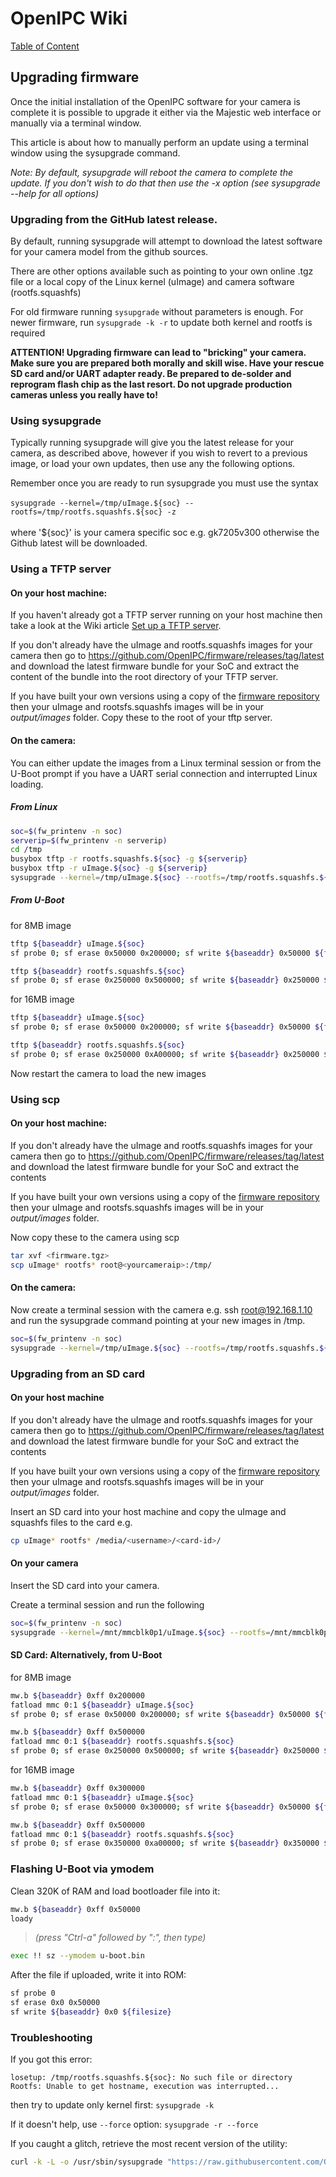 # OpenIPC Wiki
[Table of Content](../README.md)

Upgrading firmware
------------------
Once the initial installation of the OpenIPC software for your camera is complete it is possible to upgrade it either via the Majestic web interface or manually via a terminal window.

This article is about how to manually perform an update using a terminal window using the sysupgrade command.

_Note: By default, sysupgrade will reboot the camera to complete the update. If you don't wish to do that then use the -x option (see sysupgrade --help for all options)_

### Upgrading from the GitHub latest release.
By default, running sysupgrade will attempt to download the latest software for your camera model from the github sources. 

There are other options available such as pointing to your own online .tgz file or a local copy of the Linux kernel (uImage) and camera software (rootfs.squashfs)

For old firmware running `sysupgrade` without parameters is enough. For newer firmware, run `sysupgrade -k -r` to update both kernel and rootfs is required

__ATTENTION! Upgrading firmware can lead to "bricking" your camera. Make sure you are prepared both morally and skill wise. Have your rescue SD card and/or UART adapter ready. Be prepared to de-solder and reprogram flash chip as the last resort. Do not upgrade production cameras unless you really have to!__

### Using sysupgrade
Typically running sysupgrade will give you the latest release for your camera, as described above, however if you wish to revert to a previous image, or load your own updates, then use any the following options. 

Remember once you are ready to run sysupgrade you must use the syntax </br></br>
`sysupgrade --kernel=/tmp/uImage.${soc} --rootfs=/tmp/rootfs.squashfs.${soc} -z` </br></br>where '${soc}' is your camera specific soc e.g. gk7205v300 
otherwise the Github latest will be downloaded.

### Using a TFTP server
#### On your host machine:
If you haven't already got a TFTP server running on your host machine then take a look at the Wiki article [Set up a TFTP server](installation-tftpd.md).

If you don't already have the uImage and rootfs.squashfs images for your camera then go to <https://github.com/OpenIPC/firmware/releases/tag/latest> and download the latest firmware bundle for your SoC and extract the content of the bundle into the root directory of your TFTP server. 

If you have built your own versions using a copy of the [firmware repository](https://github.com/OpenIPC/firmware) then your uImage and rootsfs.squashfs images will be in your _output/images_ folder. Copy these to the root of your tftp server.

#### On the camera:
You can either update the images from a Linux terminal session or from the U-Boot prompt if you have a UART serial connection and interrupted Linux loading.

##### From Linux
```bash
soc=$(fw_printenv -n soc)
serverip=$(fw_printenv -n serverip)
cd /tmp
busybox tftp -r rootfs.squashfs.${soc} -g ${serverip}
busybox tftp -r uImage.${soc} -g ${serverip}
sysupgrade --kernel=/tmp/uImage.${soc} --rootfs=/tmp/rootfs.squashfs.${soc} -z
```

##### From U-Boot

for 8MB image

```bash
tftp ${baseaddr} uImage.${soc}
sf probe 0; sf erase 0x50000 0x200000; sf write ${baseaddr} 0x50000 ${filesize}

tftp ${baseaddr} rootfs.squashfs.${soc}
sf probe 0; sf erase 0x250000 0x500000; sf write ${baseaddr} 0x250000 ${filesize}
```

for 16MB image

```bash
tftp ${baseaddr} uImage.${soc}
sf probe 0; sf erase 0x50000 0x200000; sf write ${baseaddr} 0x50000 ${filesize}

tftp ${baseaddr} rootfs.squashfs.${soc}
sf probe 0; sf erase 0x250000 0xA00000; sf write ${baseaddr} 0x250000 ${filesize}
```

Now restart the camera to load the new images

### Using scp
#### On your host machine:
If you don't already have the uImage and rootfs.squashfs images for your camera then go to <https://github.com/OpenIPC/firmware/releases/tag/latest> and download the latest firmware bundle for your SoC and extract the contents

If you have built your own versions using a copy of the [firmware repository](https://github.com/OpenIPC/firmware) then your uImage and rootsfs.squashfs images will be in your _output/images_ folder.

Now copy these to the camera using scp

```bash
tar xvf <firmware.tgz>
scp uImage* rootfs* root@<yourcameraip>:/tmp/
```

#### On the camera:
Now create a terminal session with the camera e.g. ssh root@192.168.1.10 and run the sysupgrade command pointing at your new images in /tmp.

```bash
soc=$(fw_printenv -n soc)
sysupgrade --kernel=/tmp/uImage.${soc} --rootfs=/tmp/rootfs.squashfs.${soc} -z
```

### Upgrading from an SD card
#### On your host machine
If you don't already have the uImage and rootfs.squashfs images for your camera then go to <https://github.com/OpenIPC/firmware/releases/tag/latest> and download the latest firmware bundle for your SoC and extract the contents

If you have built your own versions using a copy of the [firmware repository](https://github.com/OpenIPC/firmware) then your uImage and rootsfs.squashfs images will be in your _output/images_ folder.

Insert an SD card into your host machine and copy the uImage and squashfs files to the card e.g.

```bash
cp uImage* rootfs* /media/<username>/<card-id>/
```

#### On your camera
Insert the SD card into your camera.

Create a terminal session and run the following

```bash
soc=$(fw_printenv -n soc)
sysupgrade --kernel=/mnt/mmcblk0p1/uImage.${soc} --rootfs=/mnt/mmcblk0p1/rootfs.squashfs.${soc} --force_ver -z
```

#### SD Card: Alternatively, from U-Boot

for 8MB image

```bash
mw.b ${baseaddr} 0xff 0x200000
fatload mmc 0:1 ${baseaddr} uImage.${soc}
sf probe 0; sf erase 0x50000 0x200000; sf write ${baseaddr} 0x50000 ${filesize}

mw.b ${baseaddr} 0xff 0x500000
fatload mmc 0:1 ${baseaddr} rootfs.squashfs.${soc}
sf probe 0; sf erase 0x250000 0x500000; sf write ${baseaddr} 0x250000 ${filesize}
```

for 16MB image

```bash
mw.b ${baseaddr} 0xff 0x300000
fatload mmc 0:1 ${baseaddr} uImage.${soc}
sf probe 0; sf erase 0x50000 0x300000; sf write ${baseaddr} 0x50000 ${filesize}

mw.b ${baseaddr} 0xff 0x500000
fatload mmc 0:1 ${baseaddr} rootfs.squashfs.${soc}
sf probe 0; sf erase 0x350000 0xa00000; sf write ${baseaddr} 0x350000 ${filesize}
```

### Flashing U-Boot via ymodem

Clean 320K of RAM and load bootloader file into it:

```bash
mw.b ${baseaddr} 0xff 0x50000
loady
```

> _(press "Ctrl-a" followed by ":", then type)_

```bash
exec !! sz --ymodem u-boot.bin
```

After the file if uploaded, write it into ROM:

```bash
sf probe 0
sf erase 0x0 0x50000
sf write ${baseaddr} 0x0 ${filesize}
```

### Troubleshooting

If you got this error:

```console
losetup: /tmp/rootfs.squashfs.${soc}: No such file or directory
Rootfs: Unable to get hostname, execution was interrupted...
```

then try to update only kernel first:
`sysupgrade -k`

If it doesn't help, use `--force` option:
`sysupgrade -r --force`

If you caught a glitch, retrieve the most recent version of the utility:

```bash
curl -k -L -o /usr/sbin/sysupgrade "https://raw.githubusercontent.com/OpenIPC/firmware/master/general/overlay/usr/sbin/sysupgrade"
```
